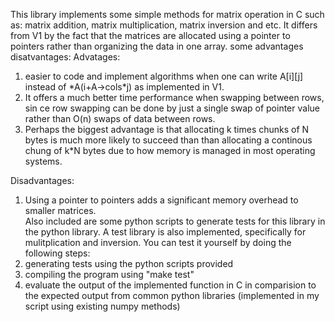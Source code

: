 This library implements some simple methods for matrix operation in C such as: matrix addition, matrix multiplication, matrix inversion and etc.
It differs from V1 by the fact that the matrices are allocated using a pointer to pointers rather than organizing the data in one array. some advantages disatvantages: 
Advatages:
1. easier to code and implement algorithms when one can write A[i][j] instead of \*A(i+A->cols\*j) as implemented in V1.
2. It offers a much better time performance when swapping between rows, sin ce row swapping can be done by just a single swap of pointer value rather than O(n) swaps of data between rows.
3. Perhaps the biggest advantage is that allocating k times chunks of N bytes is much more likely to succeed than than allocating a continous chung of k\*N bytes due to how memory is managed in most operating systems.

Disadvantages: 
1. Using a pointer to pointers adds a significant memory overhead to smaller matrices.  
Also included are some python scripts to generate tests for this library in the python library. 
A test library is also implemented, specifically for mulitplication and inversion. You can test it yourself by doing the following steps:
1. generating tests using the python scripts provided
2. compiling the program using "make test" 
3. evaluate the output of the implemented function in C in comparision to the expected output from common python libraries (implemented in my script using existing numpy methods)

